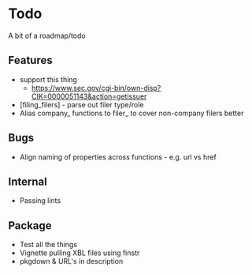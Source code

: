# Todo

A bit of a roadmap/todo

## Features
 * support this thing
   - https://www.sec.gov/cgi-bin/own-disp?CIK=0000051143&action=getissuer
 * [filing_filers] - parse out filer type/role
 * Alias company\_ functions to filer\_ to cover non-company filers better

## Bugs
 * Align naming of properties across functions - e.g. url vs href

## Internal
 * Passing lints

## Package
 * Test all the things
 * Vignette pulling XBL files using finstr
 * pkgdown & URL's in description
